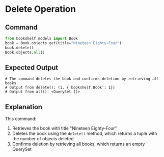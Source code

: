 # Delete Operation

## Command

```python
from bookshelf.models import Book
book = Book.objects.get(title="Nineteen Eighty-Four")
book.delete()
Book.objects.all()
```

## Expected Output

```
# The command deletes the book and confirms deletion by retrieving all books
# Output from delete(): (1, {'bookshelf.Book': 1})
# Output from all(): <QuerySet []>
```

## Explanation

This command:

1. Retrieves the book with title "Nineteen Eighty-Four"
2. Deletes the book using the `delete()` method, which returns a tuple with the number of objects deleted
3. Confirms deletion by retrieving all books, which returns an empty QuerySet
